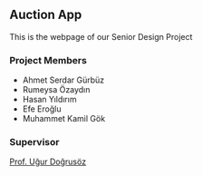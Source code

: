 ## Auction App
This is the webpage of our Senior Design Project

### Project Members

* Ahmet Serdar Gürbüz
* Rumeysa Özaydın
* Hasan Yıldırım
* Efe Eroğlu
* Muhammet Kamil Gök

### Supervisor
[Prof. Uğur Doğrusöz](http://www.cs.bilkent.edu.tr/~ugur/)

